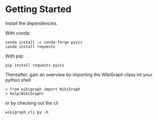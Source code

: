 # Getting Started
Install the dependencies. 

With conda:

    conda install -c conda-forge pyvis
    conda install requests

With pip:

    pip install requests pyvis

Thereafter, gain an overview by importing the WikiGraph class int your python shell

    > from wikigraph import WikiGraph
    > help(WikiGraph)

or by checking out the cli

    wikigraph_cli.py -h